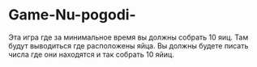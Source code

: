 # Game-Nu-pogodi-
Эта игра где за минимальное время вы должны собрать 10 яиц. Там будут выводиться где расположены яйца. Вы должны будете писать числа где они находятся и так собрать 10 яйиц.
